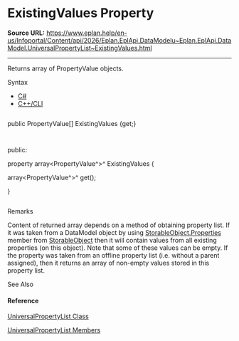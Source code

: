# ExistingValues Property

**Source URL:** https://www.eplan.help/en-us/Infoportal/Content/api/2026/Eplan.EplApi.DataModelu~Eplan.EplApi.DataModel.UniversalPropertyList~ExistingValues.html

---

Returns array of PropertyValue objects.

Syntax

- [C#](#i-syntax-CS)
- [C++/CLI](#i-syntax-CPP2005)

```
```
public PropertyValue[] ExistingValues {get;}
```
```

```
```
public:
property array<PropertyValue^>^ ExistingValues {
   array<PropertyValue^>^ get();
}
```
```

Remarks

Content of returned array depends on a method of obtaining property list. If it was taken from a DataModel object by using [StorableObject.Properties](Eplan.EplApi.DataModelu~Eplan.EplApi.DataModel.StorableObject~Properties.html) member from [StorableObject](Eplan.EplApi.DataModelu~Eplan.EplApi.DataModel.StorableObject.html) then it will contain values from all existing properties (on this object). Note that some of these values can be empty. If the property was taken from an offline property list (i.e. without a parent assigned), then it returns an array of non-empty values stored in this property list.



See Also

#### Reference

[UniversalPropertyList Class](Eplan.EplApi.DataModelu~Eplan.EplApi.DataModel.UniversalPropertyList.html)
  
[UniversalPropertyList Members](Eplan.EplApi.DataModelu~Eplan.EplApi.DataModel.UniversalPropertyList_members.html)